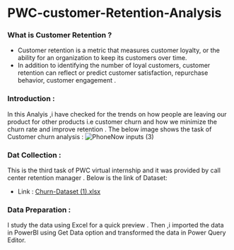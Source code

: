 # PWC-customer-Retention-Analysis
### What is Customer Retention ?
- Customer retention is a metric that measures customer loyalty, or the ability for an organization to keep its customers over time.
- In addition to identifying the number of loyal customers, customer retention can reflect or predict customer satisfaction, repurchase behavior, customer engagement .
### Introduction :
In this Analyis ,i have checked for the trends on how people are leaving our product for other products i.e customer churn  and how we minimize the churn rate and improve retention . The below image shows the task of Customer churn analysis :
![PhoneNow inputs (3)](https://user-images.githubusercontent.com/98810351/210162239-6b90eafa-a622-4b83-8410-285ff59cfc0c.jpg)
### Dat Collection :
This is the third task of PWC virtual internship  and it was provided by call center retention manager . Below is the link of Dataset:
- Link : [Churn-Dataset (1).xlsx](https://github.com/mausumi45/PWC-customer-churn-Analysis/files/10328362/Churn-Dataset.1.xlsx)
### Data Preparation :
I study the data using Excel for a quick preview . Then ,i imported the data in PowerBI using Get Data option and transformed the data in Power Query Editor.

